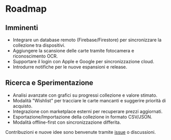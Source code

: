 # Roadmap

## Imminenti
- Integrare un database remoto (Firebase/Firestore) per sincronizzare la collezione tra dispositivi.
- Aggiungere la scansione delle carte tramite fotocamera e riconoscimento OCR.
- Supportare il login con Apple e Google per sincronizzazione cloud.
- Introdurre notifiche per le nuove espansioni e release.

## Ricerca e Sperimentazione
- Analisi avanzate con grafici su progressi collezione e valore stimato.
- Modalità "Wishlist" per tracciare le carte mancanti e suggerire priorità di acquisto.
- Integrazione con marketplace esterni per recuperare prezzi aggiornati.
- Esportazione/Importazione della collezione in formato CSV/JSON.
- Modalità offline-first con sincronizzazione differita.

Contribuzioni e nuove idee sono benvenute tramite [issue](.github/ISSUE_TEMPLATE/feature_request.md) o discussioni.
